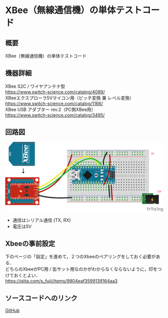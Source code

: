 # XBee（無線通信機）の単体テストコード
## 概要
XBee（無線通信機）の単体テストコード


## 機器詳細
XBee S2C / ワイヤアンテナ型  
https://www.switch-science.com/catalog/4089/  
XBeeエクスプローラ5Vマイコン用（ピッチ変換 兼 レベル変換）  
https://www.switch-science.com/catalog/1166/  
XBee USB アダプター rev.2（PC側XBee用）  
https://www.switch-science.com/catalog/3495/

## 回路図
![](../../Schematic/PNG/XBee.png)

+ 通信はシリアル通信 (TX, RX)
+ 電圧は5V

## Xbeeの事前設定
下のページの「設定」を進めて，２つのXbeeのペアリングをしておく必要がある．  
どちらのXbeeがPC用 / 缶サット用なのかがわからなくならないように，印をつけておくとよい．  
https://qiita.com/s_fujii/items/9804eaf3599139164aa3

## ソースコードへのリンク
[GitHub](https://github.com/meltingrabbit/CanSatForHighSchoolStudents/tree/master/Arduino/Test_XBee)

